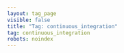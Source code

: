 ```yaml
---
layout: tag_page
visible: false
title: "Tag: continuous_integration"
tag: continuous_integration
robots: noindex
---
```

